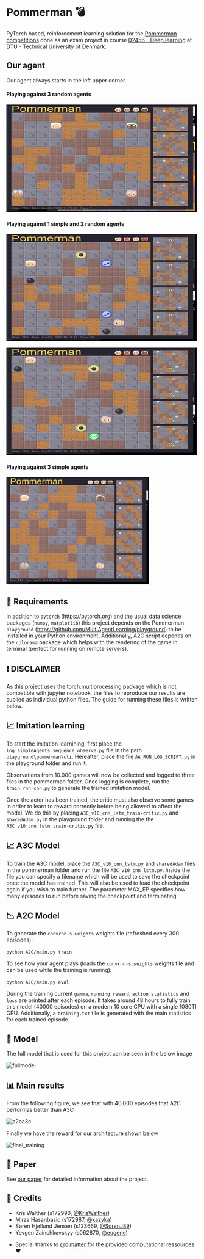 # Pommerman :bomb:
PyTorch based, reinforcement learning solution for the [Pommerman competitions](https://www.pommerman.com/) done as an exam project in course [02456 - Deep learning](http://kurser.dtu.dk/course/02456) at DTU - Technical University of Denmark.

## Our agent

Our agent always starts in the left upper corner.


#### Playing against 3 random agents

![1simple3random](https://github.com/eugene/pommerman/blob/master/gif/vs-3-random.gif "Playing against 3 randoms")

#### Playing against 1 simple and 2 random agents


![1simple1simple2random](https://github.com/eugene/pommerman/blob/master/gif/vs-simple-2-random.gif "Playing against 1 simple and 2 randoms")

![not_perfect](https://github.com/eugene/pommerman/blob/master/gif/not_perfect.gif "Not perfect run")

#### Playing against 3 simple agents

![1simple3simple](https://github.com/eugene/pommerman/blob/master/gif/ezgif.com-resize.gif "Playing against 3 simple")



## :wrench: Requirements 
In addition to `pytorch` (https://pytorch.org) and the usual data science packages (`numpy`, `matplotlib`) this project depends on the Pommerman `playground` (https://github.com/MultiAgentLearning/playground) to be installed in your Python environment. Additionally, A2C script depends on the `colorama` package which helps with the rendering of the game in terminal (perfect for running on remote servers).

## :exclamation: DISCLAIMER
As this project uses the torch.multiprocessing package which is not compatible with jupyter notebook, the files to reproduce our results are suplied as individual python files. The guide for running these files is written below.

## :chart_with_upwards_trend: Imitation learning
To start the imitation learnining, first place the ```log_simpleAgents_sequence_observe.py``` file in the path ```playground\pommerman\cli```. Hereafter, place the file ```AA_RUN_LOG_SCRIPT.py``` in the playground folder and run it.

Observations from 10.000 games will now be collected and logged to three files in the pommerman folder. Once logging is complete, run the ```train_rnn_cnn.py``` to generate the trained imitation model.

Once the actor has been trained, the critic must also observe some games in order to learn to reward correctly before being allowed to affect the model. We do this by placing ```A3C_v10_cnn_lstm_train-critic.py``` and ```sharedAdam.py``` in the playground folder and running the the ```A3C_v10_cnn_lstm_train-critic.py``` file.

## :chart_with_upwards_trend: A3C Model
To train the A3C model, place the ```A3C_v10_cnn_lstm.py``` and ```sharedAdam``` files in the pommerman folder and run the file ```A3C_v10_cnn_lstm.py```. Inside the file you can specify a filename which will be used to save the checkpoint once the model has trained. This will also be used to load the checkpoint again if you wish to train further. The parameter MAX_EP specifies how many episodes to run before saving the checkpoint and terminating.

## :chart_with_downwards_trend: A2C Model
To generate the `convrnn-s.weights` weights file (refreshed every 300 episodes):

```python A2C/main.py train``` 

To see how your agent plays (loads the `convrnn-s.weights` weights file and can be used while the training is running):

```python A2C/main.py eval``` 

During the training current `gamma`, `running reward`, `action statistics` and `loss` are printed after each episode. It takes around 48 hours to fully train this model (40000 episodes) on a modern 10 core CPU with a single 1080TI GPU. Additionally, a `training.txt` file is generated with the main statistics for each trained episode.

## :hammer: Model
The full model that is used for this project can be seen in the below image

![fullmodel](https://github.com/eugene/pommerman/blob/master/img/architecture.PNG "The full model")

## :bar_chart: Main results
From the following figure, we see that with 40.000 episodes that A2C performas better than A3C

![a2ca3c](https://github.com/eugene/pommerman/blob/master/img/A2C_vs_A3C.png "Performance between A3C and A2c")

Finally we have the reward for our architecture shown below

![final_training](https://github.com/eugene/pommerman/blob/master/img/final_training_reward.png "Finally the final model with its reward")

## :page_facing_up: Paper
See [our paper](https://github.com/eugene/pommerman/blob/master/paper.pdf) for detailed information about the project.

## :bust_in_silhouette: Credits
* Kris Walther (s172990, [@KrisWalther](https://github.com/KrisWalther))
* Mirza Hasanbasic (s172987, [@kazyka](https://github.com/kazyka))
* Søren Hjøllund Jensen (s123669, [@SorenJ89](https://github.com/SorenJ89))
* Yevgen Zainchkovskyy (s062870, [@eugene](https://github.com/eugene))

+ Special thanks to [@dimatter](https://github.com/dimatter) for the provided computational ressources :heart: